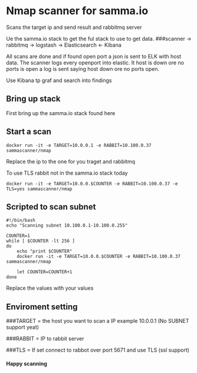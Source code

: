 # Nmap scanner for samma.io


Scans the target ip and send result and rabbitmq server 

Ue the samma.io stack to get the ful stack to use to get data.
###scanner -> rabbitmq -> logstash -> Elasticsearch <- Kibana


All scans are done and if found open port a json is sent to ELK with host data. The scanner logs every openport into elastic.
It host is down ore no ports is open a log is sent saying host down ore no ports open.


Use Kibana tp graf and search into findings


## Bring up stack 
First bring up the samma.io stack found here


## Start a scan 


```
docker run -it -e TARGET=10.0.0.1 -e RABBIT=10.100.0.37 sammascanner/nmap 

```
Replace the ip to the one for you traget and rabbitmq



To use TLS rabbit not in the samma.io stack today

```
docker run -it -e TARGET=10.0.0.$COUNTER -e RABBIT=10.100.0.37 -e TLS=yes sammascanner/nmap 

```


## Scripted to scan subnet
```
#!/bin/bash
echo "Scanning subnet 10.100.0.1-10.100.0.255"

COUNTER=1
while [ $COUNTER -lt 256 ]
do
	echo "print $COUNTER"
	docker run -it -e TARGET=10.0.0.$COUNTER -e RABBIT=10.100.0.37 sammascanner/nmap 

	let COUNTER=COUNTER+1
done
```


Replace the values with your values

## Enviroment setting


###TARGET = the host you want to scan a IP example 10.0.0.1 (No SUBNET support yeat)

###RABBIT  = IP to rabbit server

###TLS = If set connect to rabbot over port 5671 and use TLS (ssl support)  



#### Happy scanning 